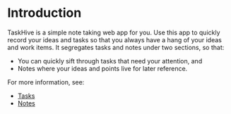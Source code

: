 # Introduction

TaskHive is a simple note taking web app for you. Use this app to quickly record your ideas and tasks so that you always have a hang of your ideas and work items.
It segregates tasks and notes under two sections, so that:
- You can quickly sift through tasks that need your attention, and 
- Notes where your ideas and points live for later reference.

For more information, see:

- [Tasks](./tasks.md)
- [Notes](./notes.md) 